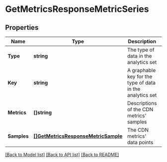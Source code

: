 # GetMetricsResponseMetricSeries

## Properties

Name | Type | Description | Notes
------------ | ------------- | ------------- | -------------
**Type** | **string** | The type of data in the analytics set | [optional] 
**Key** | **string** | A graphable key for the type of data in the analytics set | [optional] 
**Metrics** | **[]string** | Descriptions of the CDN metrics&#39; samples | [optional] 
**Samples** | [**[]GetMetricsResponseMetricSample**](GetMetricsResponseMetricSample.md) | The CDN metrics&#39; data points | [optional] 

[[Back to Model list]](../README.md#documentation-for-models) [[Back to API list]](../README.md#documentation-for-api-endpoints) [[Back to README]](../README.md)


